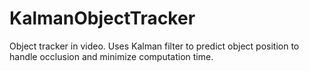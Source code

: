 # KalmanObjectTracker
Object tracker in video.  Uses Kalman filter to predict object position to handle occlusion and minimize computation time.
